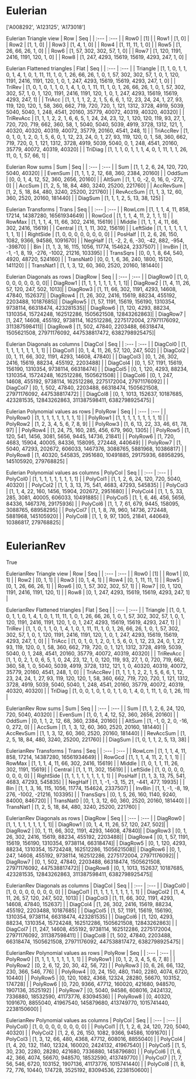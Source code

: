 # Eulerian
['A008292', 'A123125', 'A173018']

Eulerian Triangle view
|  Row   |  Seq   |
| :---   |  :---  |
| Row0 | [1] |
| Row1 | [1, 0] |
| Row2 | [1, 1, 0] |
| Row3 | [1, 4, 1, 0] |
| Row4 | [1, 11, 11, 1, 0] |
| Row5 | [1, 26, 66, 26, 1, 0] |
| Row6 | [1, 57, 302, 302, 57, 1, 0] |
| Row7 | [1, 120, 1191, 2416, 1191, 120, 1, 0] |
| Row8 | [1, 247, 4293, 15619, 15619, 4293, 247, 1, 0] |

Eulerian Flattened triangles
| Flat      |  Seq  |
| :---      | :---  |
| Triangle  | [1, 1, 0, 1, 1, 0, 1, 4, 1, 0, 1, 11, 11, 1, 0, 1, 26, 66, 26, 1, 0, 1, 57, 302, 302, 57, 1, 0, 1, 120, 1191, 2416, 1191, 120, 1, 0, 1, 247, 4293, 15619, 15619, 4293, 247, 1, 0] |
| TriRev    | [1, 0, 1, 0, 1, 1, 0, 1, 4, 1, 0, 1, 11, 11, 1, 0, 1, 26, 66, 26, 1, 0, 1, 57, 302, 302, 57, 1, 0, 1, 120, 1191, 2416, 1191, 120, 1, 0, 1, 247, 4293, 15619, 15619, 4293, 247, 1] |
| TriAcc    | [1, 1, 1, 1, 2, 2, 1, 5, 6, 6, 1, 12, 23, 24, 24, 1, 27, 93, 119, 120, 120, 1, 58, 360, 662, 719, 720, 720, 1, 121, 1312, 3728, 4919, 5039, 5040, 5040, 1, 248, 4541, 20160, 35779, 40072, 40319, 40320, 40320] |
| TriRevAcc | [1, 1, 1, 2, 2, 1, 6, 6, 5, 1, 24, 24, 23, 12, 1, 120, 120, 119, 93, 27, 1, 720, 720, 719, 662, 360, 58, 1, 5040, 5040, 5039, 4919, 3728, 1312, 121, 1, 40320, 40320, 40319, 40072, 35779, 20160, 4541, 248, 1] |
| TriAccRev | [1, 0, 1, 0, 1, 2, 0, 1, 5, 6, 0, 1, 12, 23, 24, 0, 1, 27, 93, 119, 120, 0, 1, 58, 360, 662, 719, 720, 0, 1, 121, 1312, 3728, 4919, 5039, 5040, 0, 1, 248, 4541, 20160, 35779, 40072, 40319, 40320] |
| TriDiag   | [1, 1, 1, 0, 1, 1, 1, 4, 0, 1, 11, 1, 1, 26, 11, 0, 1, 57, 66, 1] |

Eulerian Row sums
| Sum       |   Seq  |
| :---      |  :---  |
| Sum       | [1, 1, 2, 6, 24, 120, 720, 5040, 40320] |
| EvenSum   | [1, 1, 1, 2, 12, 68, 360, 2384, 20160] |
| OddSum    | [0, 0, 1, 4, 12, 52, 360, 2656, 20160] |
| AltSum    | [1, 1, 0, -2, 0, 16, 0, -272, 0] |
| AccSum    | [1, 2, 5, 18, 84, 480, 3240, 25200, 221760] |
| AccRevSum | [1, 2, 5, 18, 84, 480, 3240, 25200, 221760] |
| RevAccSum | [1, 1, 3, 12, 60, 360, 2520, 20160, 181440] |
| DiagSum   | [1, 1, 1, 2, 5, 13, 38, 125] |

Eulerian Transforms
| Trans     |   Seq  |
| :---      |  :---  |
| RowLcm    | [1, 1, 1, 4, 11, 858, 17214, 14387280, 16561934649] |
| RowGcd    | [1, 1, 1, 4, 11, 2, 1, 1, 1] |
| RowMax    | [1, 1, 1, 4, 11, 66, 302, 2416, 15619] |
| Middle    | [1, 1, 1, 4, 11, 66, 302, 2416, 15619] |
| Central   | [1, 1, 11, 302, 15619] |
| LeftSide  | [1, 1, 1, 1, 1, 1, 1, 1, 1] |
| RightSide | [1, 0, 0, 0, 0, 0, 0, 0, 0] |
| PosHalf   | [1, 2, 6, 26, 150, 1082, 9366, 94586, 1091670] |
| NegHalf   | [1, -2, 2, 6, -30, -42, 882, -954, -39870] |
| Bin       | [1, 1, 3, 16, 115, 1056, 11774, 154624, 2337507] |
| InvBin    | [1, -1, -1, 8, 19, -276, -1002, 21216, 103395] |
| TransSqrs | [0, 0, 1, 8, 64, 540, 4920, 48720, 524160] |
| TransNat0 | [0, 0, 1, 6, 36, 240, 1800, 15120, 141120] |
| TransNat1 | [1, 1, 3, 12, 60, 360, 2520, 20160, 181440] |

Eulerian Diagonals as rows
| DiagRow  |   Seq  |
| :---     |  :---  |
| DiagRow0 | [1, 0, 0, 0, 0, 0, 0, 0, 0]|
| DiagRow1 | [1, 1, 1, 1, 1, 1, 1, 1, 1]|
| DiagRow2 | [1, 4, 11, 26, 57, 120, 247, 502, 1013]|
| DiagRow3 | [1, 11, 66, 302, 1191, 4293, 14608, 47840, 152637]|
| DiagRow4 | [1, 26, 302, 2416, 15619, 88234, 455192, 2203488, 10187685]|
| DiagRow5 | [1, 57, 1191, 15619, 156190, 1310354, 9738114, 66318474, 423281535]|
| DiagRow6 | [1, 120, 4293, 88234, 1310354, 15724248, 162512286, 1505621508, 12843262863]|
| DiagRow7 | [1, 247, 14608, 455192, 9738114, 162512286, 2275172004, 27971176092, 311387598411]|
| DiagRow8 | [1, 502, 47840, 2203488, 66318474, 1505621508, 27971176092, 447538817472, 6382798925475]|

Eulerian Diagonals as columns
| DiagCol  |   Seq  |
| :---     |  :---  |
| DiagCol0 | [1, 1, 1, 1, 1, 1, 1, 1, 1] |
| DiagCol1 | [0, 1, 4, 11, 26, 57, 120, 247, 502] |
| DiagCol2 | [0, 1, 11, 66, 302, 1191, 4293, 14608, 47840] |
| DiagCol3 | [0, 1, 26, 302, 2416, 15619, 88234, 455192, 2203488] |
| DiagCol4 | [0, 1, 57, 1191, 15619, 156190, 1310354, 9738114, 66318474] |
| DiagCol5 | [0, 1, 120, 4293, 88234, 1310354, 15724248, 162512286, 1505621508] |
| DiagCol6 | [0, 1, 247, 14608, 455192, 9738114, 162512286, 2275172004, 27971176092] |
| DiagCol7 | [0, 1, 502, 47840, 2203488, 66318474, 1505621508, 27971176092, 447538817472] |
| DiagCol8 | [0, 1, 1013, 152637, 10187685, 423281535, 12843262863, 311387598411, 6382798925475] |

Eulerian Polynomial values as rows
| PolyRow  |   Seq  |
| :---     |  :---  |
| PolyRow0 | [1, 1, 1, 1, 1, 1, 1, 1, 1] |
| PolyRow1 | [1, 1, 1, 1, 1, 1, 1, 1, 1] |
| PolyRow2 | [1, 2, 3, 4, 5, 6, 7, 8, 9] |
| PolyRow3 | [1, 6, 13, 22, 33, 46, 61, 78, 97] |
| PolyRow4 | [1, 24, 75, 160, 285, 456, 679, 960, 1305] |
| PolyRow5 | [1, 120, 541, 1456, 3081, 5656, 9445, 14736, 21841] |
| PolyRow6 | [1, 720, 4683, 15904, 40005, 84336, 158095, 272448, 440649] |
| PolyRow7 | [1, 5040, 47293, 202672, 606033, 1467376, 3088765, 5881968, 10386817] |
| PolyRow8 | [1, 40320, 545835, 2951680, 10491885, 29175936, 68958295, 145105920, 279768825] |

Eulerian Polynomial values as columns
| PolyCol  |   Seq  |
| :---     |  :---  |
| PolyCol0 | [1, 1, 1, 1, 1, 1, 1, 1, 1] |
| PolyCol1 | [1, 1, 2, 6, 24, 120, 720, 5040, 40320] |
| PolyCol2 | [1, 1, 3, 13, 75, 541, 4683, 47293, 545835] |
| PolyCol3 | [1, 1, 4, 22, 160, 1456, 15904, 202672, 2951680] |
| PolyCol4 | [1, 1, 5, 33, 285, 3081, 40005, 606033, 10491885] |
| PolyCol5 | [1, 1, 6, 46, 456, 5656, 84336, 1467376, 29175936] |
| PolyCol6 | [1, 1, 7, 61, 679, 9445, 158095, 3088765, 68958295] |
| PolyCol7 | [1, 1, 8, 78, 960, 14736, 272448, 5881968, 145105920] |
| PolyCol8 | [1, 1, 9, 97, 1305, 21841, 440649, 10386817, 279768825] |

# EulerianRev
True

EulerianRev Triangle view
|  Row   |  Seq   |
| :---   |  :---  |
| Row0 | [1] |
| Row1 | [0, 1] |
| Row2 | [0, 1, 1] |
| Row3 | [0, 1, 4, 1] |
| Row4 | [0, 1, 11, 11, 1] |
| Row5 | [0, 1, 26, 66, 26, 1] |
| Row6 | [0, 1, 57, 302, 302, 57, 1] |
| Row7 | [0, 1, 120, 1191, 2416, 1191, 120, 1] |
| Row8 | [0, 1, 247, 4293, 15619, 15619, 4293, 247, 1] |

EulerianRev Flattened triangles
| Flat      |  Seq  |
| :---      | :---  |
| Triangle  | [1, 0, 1, 0, 1, 1, 0, 1, 4, 1, 0, 1, 11, 11, 1, 0, 1, 26, 66, 26, 1, 0, 1, 57, 302, 302, 57, 1, 0, 1, 120, 1191, 2416, 1191, 120, 1, 0, 1, 247, 4293, 15619, 15619, 4293, 247, 1] |
| TriRev    | [1, 1, 0, 1, 1, 0, 1, 4, 1, 0, 1, 11, 11, 1, 0, 1, 26, 66, 26, 1, 0, 1, 57, 302, 302, 57, 1, 0, 1, 120, 1191, 2416, 1191, 120, 1, 0, 1, 247, 4293, 15619, 15619, 4293, 247, 1, 0] |
| TriAcc    | [1, 0, 1, 0, 1, 2, 0, 1, 5, 6, 0, 1, 12, 23, 24, 0, 1, 27, 93, 119, 120, 0, 1, 58, 360, 662, 719, 720, 0, 1, 121, 1312, 3728, 4919, 5039, 5040, 0, 1, 248, 4541, 20160, 35779, 40072, 40319, 40320] |
| TriRevAcc | [1, 1, 0, 2, 1, 0, 6, 5, 1, 0, 24, 23, 12, 1, 0, 120, 119, 93, 27, 1, 0, 720, 719, 662, 360, 58, 1, 0, 5040, 5039, 4919, 3728, 1312, 121, 1, 0, 40320, 40319, 40072, 35779, 20160, 4541, 248, 1, 0] |
| TriAccRev | [1, 1, 1, 1, 2, 2, 1, 5, 6, 6, 1, 12, 23, 24, 24, 1, 27, 93, 119, 120, 120, 1, 58, 360, 662, 719, 720, 720, 1, 121, 1312, 3728, 4919, 5039, 5040, 5040, 1, 248, 4541, 20160, 35779, 40072, 40319, 40320, 40320] |
| TriDiag   | [1, 0, 0, 1, 0, 1, 0, 1, 1, 0, 1, 4, 0, 1, 11, 1, 0, 1, 26, 11] |

EulerianRev Row sums
| Sum       |   Seq  |
| :---      |  :---  |
| Sum       | [1, 1, 2, 6, 24, 120, 720, 5040, 40320] |
| EvenSum   | [1, 0, 1, 4, 12, 52, 360, 2656, 20160] |
| OddSum    | [0, 1, 1, 2, 12, 68, 360, 2384, 20160] |
| AltSum    | [1, -1, 0, 2, 0, -16, 0, 272, 0] |
| AccSum    | [1, 1, 3, 12, 60, 360, 2520, 20160, 181440] |
| AccRevSum | [1, 1, 3, 12, 60, 360, 2520, 20160, 181440] |
| RevAccSum | [1, 2, 5, 18, 84, 480, 3240, 25200, 221760] |
| DiagSum   | [1, 0, 1, 1, 2, 5, 13, 38] |

EulerianRev Transforms
| Trans     |   Seq  |
| :---      |  :---  |
| RowLcm    | [1, 1, 1, 4, 11, 858, 17214, 14387280, 16561934649] |
| RowGcd    | [1, 1, 1, 4, 11, 2, 1, 1, 1] |
| RowMax    | [1, 1, 1, 4, 11, 66, 302, 2416, 15619] |
| Middle    | [1, 0, 1, 1, 11, 26, 302, 1191, 15619] |
| Central   | [1, 1, 11, 302, 15619] |
| LeftSide  | [1, 0, 0, 0, 0, 0, 0, 0, 0] |
| RightSide | [1, 1, 1, 1, 1, 1, 1, 1, 1] |
| PosHalf   | [1, 1, 3, 13, 75, 541, 4683, 47293, 545835] |
| NegHalf   | [1, 1, -1, -3, 15, 21, -441, 477, 19935] |
| Bin       | [1, 1, 3, 16, 115, 1056, 11774, 154624, 2337507] |
| InvBin    | [1, 1, -1, -8, 19, 276, -1002, -21216, 103395] |
| TransSqrs | [0, 1, 5, 26, 160, 1140, 9240, 84000, 846720] |
| TransNat0 | [0, 1, 3, 12, 60, 360, 2520, 20160, 181440] |
| TransNat1 | [1, 2, 5, 18, 84, 480, 3240, 25200, 221760] |

EulerianRev Diagonals as rows
| DiagRow  |   Seq  |
| :---     |  :---  |
| DiagRow0 | [1, 1, 1, 1, 1, 1, 1, 1, 1]|
| DiagRow1 | [0, 1, 4, 11, 26, 57, 120, 247, 502]|
| DiagRow2 | [0, 1, 11, 66, 302, 1191, 4293, 14608, 47840]|
| DiagRow3 | [0, 1, 26, 302, 2416, 15619, 88234, 455192, 2203488]|
| DiagRow4 | [0, 1, 57, 1191, 15619, 156190, 1310354, 9738114, 66318474]|
| DiagRow5 | [0, 1, 120, 4293, 88234, 1310354, 15724248, 162512286, 1505621508]|
| DiagRow6 | [0, 1, 247, 14608, 455192, 9738114, 162512286, 2275172004, 27971176092]|
| DiagRow7 | [0, 1, 502, 47840, 2203488, 66318474, 1505621508, 27971176092, 447538817472]|
| DiagRow8 | [0, 1, 1013, 152637, 10187685, 423281535, 12843262863, 311387598411, 6382798925475]|

EulerianRev Diagonals as columns
| DiagCol  |   Seq  |
| :---     |  :---  |
| DiagCol0 | [1, 0, 0, 0, 0, 0, 0, 0, 0] |
| DiagCol1 | [1, 1, 1, 1, 1, 1, 1, 1, 1] |
| DiagCol2 | [1, 4, 11, 26, 57, 120, 247, 502, 1013] |
| DiagCol3 | [1, 11, 66, 302, 1191, 4293, 14608, 47840, 152637] |
| DiagCol4 | [1, 26, 302, 2416, 15619, 88234, 455192, 2203488, 10187685] |
| DiagCol5 | [1, 57, 1191, 15619, 156190, 1310354, 9738114, 66318474, 423281535] |
| DiagCol6 | [1, 120, 4293, 88234, 1310354, 15724248, 162512286, 1505621508, 12843262863] |
| DiagCol7 | [1, 247, 14608, 455192, 9738114, 162512286, 2275172004, 27971176092, 311387598411] |
| DiagCol8 | [1, 502, 47840, 2203488, 66318474, 1505621508, 27971176092, 447538817472, 6382798925475] |

EulerianRev Polynomial values as rows
| PolyRow  |   Seq  |
| :---     |  :---  |
| PolyRow0 | [1, 1, 1, 1, 1, 1, 1, 1, 1] |
| PolyRow1 | [0, 1, 2, 3, 4, 5, 6, 7, 8] |
| PolyRow2 | [0, 2, 6, 12, 20, 30, 42, 56, 72] |
| PolyRow3 | [0, 6, 26, 66, 132, 230, 366, 546, 776] |
| PolyRow4 | [0, 24, 150, 480, 1140, 2280, 4074, 6720, 10440] |
| PolyRow5 | [0, 120, 1082, 4368, 12324, 28280, 56670, 103152, 174728] |
| PolyRow6 | [0, 720, 9366, 47712, 160020, 421680, 948570, 1907136, 3525192] |
| PolyRow7 | [0, 5040, 94586, 608016, 2424132, 7336880, 18532590, 41173776, 83094536] |
| PolyRow8 | [0, 40320, 1091670, 8855040, 41967540, 145879680, 413749770, 1015741440, 2238150600] |

EulerianRev Polynomial values as columns
| PolyCol  |   Seq  |
| :---     |  :---  |
| PolyCol0 | [1, 0, 0, 0, 0, 0, 0, 0, 0] |
| PolyCol1 | [1, 1, 2, 6, 24, 120, 720, 5040, 40320] |
| PolyCol2 | [1, 2, 6, 26, 150, 1082, 9366, 94586, 1091670] |
| PolyCol3 | [1, 3, 12, 66, 480, 4368, 47712, 608016, 8855040] |
| PolyCol4 | [1, 4, 20, 132, 1140, 12324, 160020, 2424132, 41967540] |
| PolyCol5 | [1, 5, 30, 230, 2280, 28280, 421680, 7336880, 145879680] |
| PolyCol6 | [1, 6, 42, 366, 4074, 56670, 948570, 18532590, 413749770] |
| PolyCol7 | [1, 7, 56, 546, 6720, 103152, 1907136, 41173776, 1015741440] |
| PolyCol8 | [1, 8, 72, 776, 10440, 174728, 3525192, 83094536, 2238150600] |

